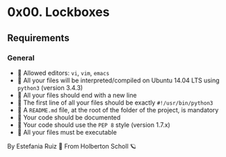 # 0x00. Lockboxes

## Requirements
### General
- 🚩 Allowed editors: `vi`, `vim`, `emacs`
- 🚩 All your files will be interpreted/compiled on Ubuntu 14.04 LTS using `python3` (version 3.4.3)
- 🚩 All your files should end with a new line
- 🚩 The first line of all your files should be exactly `#!/usr/bin/python3`
- 🚩 A `README.md` file, at the root of the folder of the project, is mandatory
- 🚩 Your code should be documented
- 🚩 Your code should use the `PEP 8` style (version 1.7.x)
- 🚩 All your files must be executable


By Estefania Ruiz 🦌 From Holberton Scholl 🪐